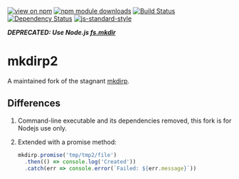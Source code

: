 [![view on npm](http://img.shields.io/npm/v/mkdirp2.svg)](https://www.npmjs.org/package/mkdirp2)
[![npm module downloads](http://img.shields.io/npm/dt/mkdirp2.svg)](https://www.npmjs.org/package/mkdirp2)
[![Build Status](https://travis-ci.org/75lb/mkdirp2.svg?branch=master)](https://travis-ci.org/75lb/mkdirp2)
[![Dependency Status](https://david-dm.org/75lb/mkdirp2.svg)](https://david-dm.org/75lb/mkdirp2)
[![js-standard-style](https://img.shields.io/badge/code%20style-standard-brightgreen.svg)](https://github.com/feross/standard)

***DEPRECATED: Use Node.js [fs.mkdir](https://nodejs.org/dist/latest-v16.x/docs/api/fs.html#fs_fspromises_mkdir_path_options)***

# mkdirp2

A maintained fork of the stagnant [mkdirp](https://github.com/substack/node-mkdirp).

## Differences

1. Command-line executable and its dependencies removed, this fork is for Nodejs use only.
2. Extended with a promise method:

    ```js
    mkdirp.promise('tmp/tmp2/file')
      .then(() => console.log('Created'))
      .catch(err => console.error(`Failed: ${err.message}`))
    ```
